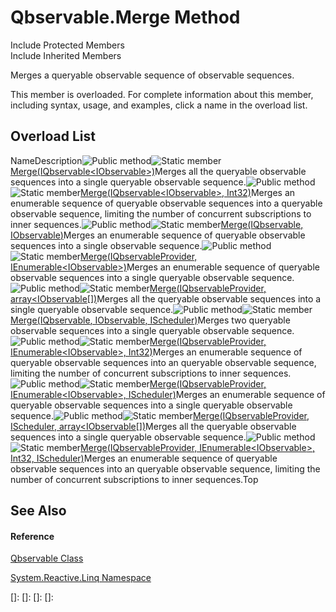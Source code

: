 # Qbservable.Merge Method

Include Protected Members  
Include Inherited Members

Merges a queryable observable sequence of observable sequences.

This member is overloaded. For complete information about this member, including syntax, usage, and examples, click a name in the overload list.

## Overload List

NameDescription![Public method](images\Hh303103.pubmethod(en-us,VS.103).gif "Public method")![Static member](images\Hh244319.static(en-us,VS.103).gif "Static member")[Merge<TSource>(IQbservable<IObservable<TSource>>)](https://msdn.microsoft.com/en-us/library/m:system.reactive.linq.qbservable.merge%60%601(system.reactive.linq.iqbservable%7bsystem.iobservable%7b%60%600%7d%7d)(v=VS.103))Merges all the queryable observable sequences into a single queryable observable sequence.![Public method](images\Hh303103.pubmethod(en-us,VS.103).gif "Public method")![Static member](images\Hh244319.static(en-us,VS.103).gif "Static member")[Merge<TSource>(IQbservable<IObservable<TSource>>, Int32)](https://msdn.microsoft.com/en-us/library/m:system.reactive.linq.qbservable.merge%60%601(system.reactive.linq.iqbservable%7bsystem.iobservable%7b%60%600%7d%7d%2csystem.int32)(v=VS.103))Merges an enumerable sequence of queryable observable sequences into a queryable observable sequence, limiting the number of concurrent subscriptions to inner sequences.![Public method](images\Hh303103.pubmethod(en-us,VS.103).gif "Public method")![Static member](images\Hh244319.static(en-us,VS.103).gif "Static member")[Merge<TSource>(IQbservable<TSource>, IObservable<TSource>)](https://msdn.microsoft.com/en-us/library/m:system.reactive.linq.qbservable.merge%60%601(system.reactive.linq.iqbservable%7b%60%600%7d%2csystem.iobservable%7b%60%600%7d)(v=VS.103))Merges an enumerable sequence of queryable observable sequences into a single observable sequence.![Public method](images\Hh303103.pubmethod(en-us,VS.103).gif "Public method")![Static member](images\Hh244319.static(en-us,VS.103).gif "Static member")[Merge<TSource>(IQbservableProvider, IEnumerable<IObservable<TSource>>)](https://msdn.microsoft.com/en-us/library/m:system.reactive.linq.qbservable.merge%60%601(system.reactive.linq.iqbservableprovider%2csystem.collections.generic.ienumerable%7bsystem.iobservable%7b%60%600%7d%7d)(v=VS.103))Merges an enumerable sequence of queryable observable sequences into a single queryable observable sequence.![Public method](images\Hh303103.pubmethod(en-us,VS.103).gif "Public method")![Static member](images\Hh244319.static(en-us,VS.103).gif "Static member")[Merge<TSource>(IQbservableProvider, array<IObservable<TSource>[])](https://msdn.microsoft.com/en-us/library/m:system.reactive.linq.qbservable.merge%60%601(system.reactive.linq.iqbservableprovider%2csystem.iobservable%7b%60%600%7d%5b%5d)(v=VS.103))Merges all the queryable observable sequences into a single queryable observable sequence.![Public method](images\Hh303103.pubmethod(en-us,VS.103).gif "Public method")![Static member](images\Hh244319.static(en-us,VS.103).gif "Static member")[Merge<TSource>(IQbservable<TSource>, IObservable<TSource>, IScheduler)](https://msdn.microsoft.com/en-us/library/m:system.reactive.linq.qbservable.merge%60%601(system.reactive.linq.iqbservable%7b%60%600%7d%2csystem.iobservable%7b%60%600%7d%2csystem.reactive.concurrency.ischeduler)(v=VS.103))Merges two queryable observable sequences into a single queryable observable sequence.![Public method](images\Hh303103.pubmethod(en-us,VS.103).gif "Public method")![Static member](images\Hh244319.static(en-us,VS.103).gif "Static member")[Merge<TSource>(IQbservableProvider, IEnumerable<IObservable<TSource>>, Int32)](https://msdn.microsoft.com/en-us/library/m:system.reactive.linq.qbservable.merge%60%601(system.reactive.linq.iqbservableprovider%2csystem.collections.generic.ienumerable%7bsystem.iobservable%7b%60%600%7d%7d%2csystem.int32)(v=VS.103))Merges an enumerable sequence of queryable observable sequences into an queryable observable sequence, limiting the number of concurrent subscriptions to inner sequences.![Public method](images\Hh303103.pubmethod(en-us,VS.103).gif "Public method")![Static member](images\Hh244319.static(en-us,VS.103).gif "Static member")[Merge<TSource>(IQbservableProvider, IEnumerable<IObservable<TSource>>, IScheduler)](https://msdn.microsoft.com/en-us/library/m:system.reactive.linq.qbservable.merge%60%601(system.reactive.linq.iqbservableprovider%2csystem.collections.generic.ienumerable%7bsystem.iobservable%7b%60%600%7d%7d%2csystem.reactive.concurrency.ischeduler)(v=VS.103))Merges an enumerable sequence of queryable observable sequences into a single queryable observable sequence.![Public method](images\Hh303103.pubmethod(en-us,VS.103).gif "Public method")![Static member](images\Hh244319.static(en-us,VS.103).gif "Static member")[Merge<TSource>(IQbservableProvider, IScheduler, array<IObservable<TSource>[])](https://msdn.microsoft.com/en-us/library/m:system.reactive.linq.qbservable.merge%60%601(system.reactive.linq.iqbservableprovider%2csystem.reactive.concurrency.ischeduler%2csystem.iobservable%7b%60%600%7d%5b%5d)(v=VS.103))Merges all the queryable observable sequences into a single queryable observable sequence.![Public method](images\Hh303103.pubmethod(en-us,VS.103).gif "Public method")![Static member](images\Hh244319.static(en-us,VS.103).gif "Static member")[Merge<TSource>(IQbservableProvider, IEnumerable<IObservable<TSource>>, Int32, IScheduler)](https://msdn.microsoft.com/en-us/library/m:system.reactive.linq.qbservable.merge%60%601(system.reactive.linq.iqbservableprovider%2csystem.collections.generic.ienumerable%7bsystem.iobservable%7b%60%600%7d%7d%2csystem.int32%2csystem.reactive.concurrency.ischeduler)(v=VS.103))Merges an enumerable sequence of queryable observable sequences into an queryable observable sequence, limiting the number of concurrent subscriptions to inner sequences.Top

## See Also

#### Reference

[Qbservable Class](Qbservable\Qbservable.md)

[System.Reactive.Linq Namespace](System.Reactive.Linq\System.Reactive.Linq.md)

[]: 
[]: 
[]: 
[]: 